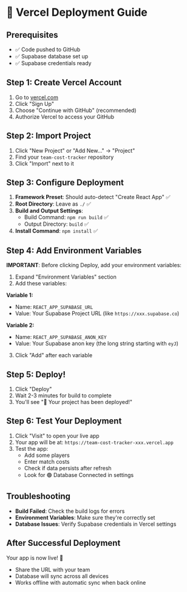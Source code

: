 # 🚀 Vercel Deployment Guide

## Prerequisites
- ✅ Code pushed to GitHub
- ✅ Supabase database set up
- ✅ Supabase credentials ready

## Step 1: Create Vercel Account
1. Go to [vercel.com](https://vercel.com)
2. Click "Sign Up"
3. Choose "Continue with GitHub" (recommended)
4. Authorize Vercel to access your GitHub

## Step 2: Import Project
1. Click "New Project" or "Add New..." → "Project"
2. Find your `team-cost-tracker` repository
3. Click "Import" next to it

## Step 3: Configure Deployment
1. **Framework Preset**: Should auto-detect "Create React App" ✅
2. **Root Directory**: Leave as `./` ✅
3. **Build and Output Settings**: 
   - Build Command: `npm run build` ✅
   - Output Directory: `build` ✅
4. **Install Command**: `npm install` ✅

## Step 4: Add Environment Variables
**IMPORTANT**: Before clicking Deploy, add your environment variables:

1. Expand "Environment Variables" section
2. Add these variables:

**Variable 1:**
- Name: `REACT_APP_SUPABASE_URL`
- Value: Your Supabase Project URL (like `https://xxx.supabase.co`)

**Variable 2:**
- Name: `REACT_APP_SUPABASE_ANON_KEY`  
- Value: Your Supabase anon key (the long string starting with `eyJ`)

3. Click "Add" after each variable

## Step 5: Deploy!
1. Click "Deploy" 
2. Wait 2-3 minutes for build to complete
3. You'll see "🎉 Your project has been deployed!"

## Step 6: Test Your Deployment
1. Click "Visit" to open your live app
2. Your app will be at: `https://team-cost-tracker-xxx.vercel.app`
3. Test the app:
   - Add some players
   - Enter match costs
   - Check if data persists after refresh
   - Look for 🟢 Database Connected in settings

## Troubleshooting
- **Build Failed**: Check the build logs for errors
- **Environment Variables**: Make sure they're correctly set
- **Database Issues**: Verify Supabase credentials in Vercel settings

## After Successful Deployment
Your app is now live! 🎉
- Share the URL with your team
- Database will sync across all devices
- Works offline with automatic sync when back online